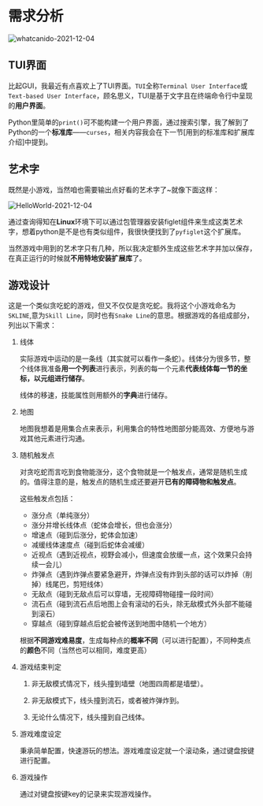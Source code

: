 # 需求分析  

![whatcanido-2021-12-04](https://cdn.jsdelivr.net/gh/cat-note/bottleassets@latest/img/whatcanido-2021-12-04.jpg)  

## TUI界面  

比起GUI，我最近有点喜欢上了TUI界面。```TUI```全称```Terminal User Interface```或```Text-based User Interface```，顾名思义，TUI是基于文字且在终端命令行中呈现的**用户界面**。  

Python里简单的```print()```可不能构建一个用户界面，通过搜索引擎，我了解到了Python的一个**标准库**——```curses```，相关内容我会在下一节[用到的标准库和扩展库介绍]中提到。  

## 艺术字  

既然是小游戏，当然咱也需要输出点好看的艺术字了~就像下面这样：  

![HelloWorld-2021-12-04](https://cdn.jsdelivr.net/gh/cat-note/bottleassets@latest/img/HelloWorld-2021-12-04.png)  

通过查询得知在**Linux**环境下可以通过包管理器安装figlet组件来生成这类艺术字，想着python是不是也有类似组件，我很快便找到了```pyfiglet```这个扩展库。  

当然游戏中用到的艺术字只有几种，所以我决定额外生成这些艺术字并加以保存，在真正运行的时候就**不用特地安装扩展库**了。  

## 游戏设计  

这是一个类似贪吃蛇的游戏，但又不仅仅是贪吃蛇。我将这个小游戏命名为```SKLINE```,意为```Skill Line```，同时也有```Snake Line```的意思。根据游戏的各组成部分，列出以下需求： 
1. 线体  

    实际游戏中运动的是一条线（其实就可以看作一条蛇）。线体分为很多节，整个线体我准备**用一个列表**进行表示，列表的每一个元素**代表线体每一节的坐标，以元组进行储存**。  

    线体的移速，技能属性则用额外的**字典**进行储存。
    
2. 地图  

    地图我想着是用集合点来表示，利用集合的特性地图部分能高效、方便地与游戏其他元素进行沟通。 

3. 随机触发点  

    对贪吃蛇而言吃到食物能涨分，这个食物就是一个触发点，通常是随机生成的。值得注意的是，触发点的随机生成还要避开**已有的障碍物和触发点**。  

    这些触发点包括：
    * 涨分点（单纯涨分）
    * 涨分并增长线体点（蛇体会增长，但也会涨分）
    * 增速点（碰到后涨分，蛇体会加速）
    * 减缓线体速度点（碰到后蛇体会减缓）
    * 近视点（遇到近视点，视野会减小，但速度会放缓一点，这个效果只会持续一会儿）
    * 炸弹点（遇到炸弹点要紧急避开，炸弹点没有炸到头部的话可以炸掉（削掉）线尾巴，剪短线体）
    * 无敌点（碰到无敌点后可以穿墙，无视障碍物碰撞一段时间）  
    * 流石点（碰到流石点后地图上会有滚动的石头，除无敌模式外头部不能碰到滚石）  
    * 穿越点（碰到穿越点后蛇会被传送到地图中随机一个地方）

    根据**不同游戏难易度**，生成每种点的**概率不同**（可以进行配置），不同种类点的**颜色**不同（当然也可以相同，难度更高）  

4. 游戏结束判定

    1. 非无敌模式情况下，线头撞到墙壁（地图四周都是墙壁）。

    2. 非无敌模式下，线头撞到流石，或者被炸弹炸到。

    3. 无论什么情况下，线头撞到自己线体。  

5. 游戏难度设定  

    秉承简单配置，快速游玩的想法。游戏难度设定就一个滚动条，通过键盘按键进行配置。  

6. 游戏操作  

    通过对键盘按键key的记录来实现游戏操作。